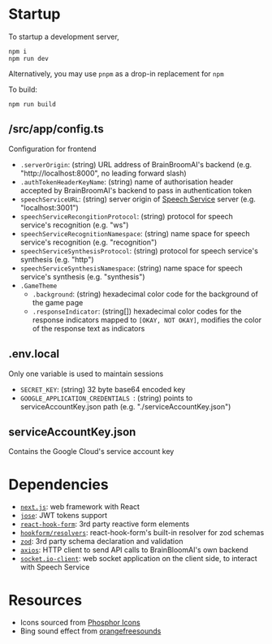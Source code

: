 # Startup
To startup a development server,
```
npm i
npm run dev
```

Alternatively, you may use `pnpm` as a drop-in replacement for `npm`

To build:
```
npm run build
```

## /src/app/config.ts
Configuration for frontend
- `.serverOrigin`: (string) URL address of BrainBroomAI's backend (e.g. "http://localhost:8000", no leading forward slash)
- `.authTokenHeaderKeyName`: (string) name of authorisation header accepted by BrainBroomAI's backend to pass in authentication token
- `speechServiceURL`: (string) server origin of [Speech Service](https://github.com/BrainBloomAI/SpeechService) server (e.g. "localhost:3001")
- `speechServiceRecongitionProtocol`: (string) protocol for speech service's recognition (e.g. "ws")
- `speechServiceRecognitionNamespace`: (string) name space for speech service's recognition (e.g. "recognition")
- `speechServiceSynthesisProtocol`: (string) protocol for speech service's synthesis (e.g. "http")
- `speechServiceSynthesisNamespace`: (string) name space for speech service's synthesis (e.g. "synthesis")
- `.GameTheme`
	- `.background`: (string) hexadecimal color code for the background of the game page
	- `.responseIndicator`: (string[]) hexadecimal color codes for the response indicators mapped to `[OKAY, NOT OKAY]`, modifies the color of the response text as indicators

## .env.local
Only one variable is used to maintain sessions
- `SECRET_KEY`: (string) 32 byte base64 encoded key
- `GOOGLE_APPLICATION_CREDENTIALS `: (string) points to serviceAccountKey.json path (e.g. "./serviceAccountKey.json")

## serviceAccountKey.json
Contains the Google Cloud's service account key

# Dependencies
- [`next.js`](https://nextjs.org/): web framework with React
- [`jose`](https://www.npmjs.com/package/jose): JWT tokens support
- [`react-hook-form`](https://react-hook-form.com/): 3rd party reactive form elements
- [`hookform/resolvers`](https://react-hook-form.com/get-started#SchemaValidation): react-hook-form's built-in resolver for zod schemas
- [`zod`](https://zod.dev/): 3rd party schema declaration and validation
- [`axios`](https://axios-http.com/): HTTP client to send API calls to BrainBloomAI's own backend
- [`socket.io-client`](https://socket.io/): web socket application on the client side, to interact with Speech Service

# Resources
- Icons sourced from [Phosphor Icons](https://phosphoricons.com/)
- Bing sound effect from [orangefreesounds](https://orangefreesounds.com/mario-coin-sound/)